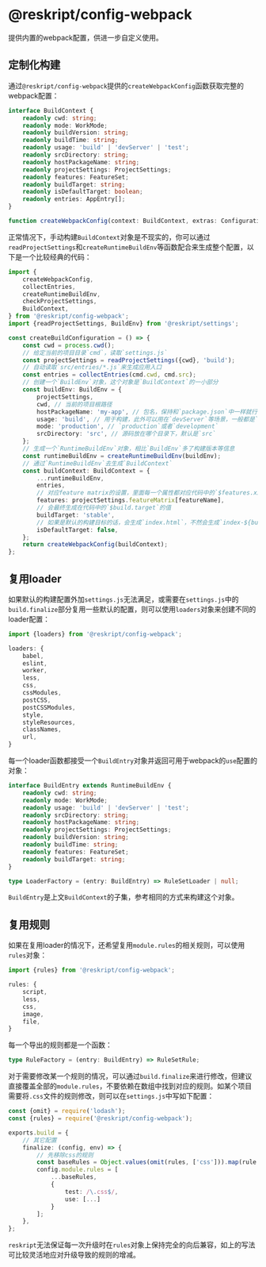 # @reskript/config-webpack

提供内置的webpack配置，供进一步自定义使用。

## 定制化构建

通过`@reskript/config-webpack`提供的`createWebpackConfig`函数获取完整的webpack配置：

```typescript
interface BuildContext {
    readonly cwd: string;
    readonly mode: WorkMode;
    readonly buildVersion: string;
    readonly buildTime: string;
    readonly usage: 'build' | 'devServer' | 'test';
    readonly srcDirectory: string;
    readonly hostPackageName: string;
    readonly projectSettings: ProjectSettings;
    readonly features: FeatureSet;
    readonly buildTarget: string;
    readonly isDefaultTarget: boolean;
    readonly entries: AppEntry[];
}

function createWebpackConfig(context: BuildContext, extras: Configuration[] = []): Configuration;
```

正常情况下，手动构建`BuildContext`对象是不现实的，你可以通过`readProjectSettings`和`createRuntimeBuildEnv`等函数配合来生成整个配置，以下是一个比较经典的代码：

```ts
import {
    createWebpackConfig,
    collectEntries,
    createRuntimeBuildEnv,
    checkProjectSettings,
    BuildContext,
} from '@reskript/config-webpack';
import {readProjectSettings, BuildEnv} from '@reskript/settings';

const createBuildConfiguration = () => {
    const cwd = process.cwd();
    // 给定当前的项目目录`cmd`，读取`settings.js`
    const projectSettings = readProjectSettings({cwd}, 'build');
    // 自动读取`src/entries/*.js`来生成应用入口
    const entries = collectEntries(cmd.cwd, cmd.src);
    // 创建一个`BuildEnv`对象，这个对象是`BuildContext`的一小部分
    const buildEnv: BuildEnv = {
        projectSettings,
        cwd, // 当前的项目根路径
        hostPackageName: 'my-app', // 包名，保持和`package.json`中一样就行
        usage: 'build', // 用于构建，此外可以用在`devServer`等场景，一般都是`build`
        mode: 'production', // `production`或者`development`
        srcDirectory: 'src', // 源码放在哪个目录下，默认是`src`
    };
    // 生成一个`RuntimeBuildEnv`对象，相比`BuildEnv`多了构建版本等信息
    const runtimeBuildEnv = createRuntimeBuildEnv(buildEnv);
    // 通过`RuntimeBuildEnv`去生成`BuildContext`
    const buildContext: BuildContext = {
        ...runtimeBuildEnv,
        entries,
        // 对应feature matrix的设置，里面每一个属性都对应代码中的`$features.xxx`
        features: projectSettings.featureMatrix[featureName],
        // 会最终生成在代码中的`$build.target`的值
        buildTarget: 'stable',
        // 如果是默认的构建目标的话，会生成`index.html`，不然会生成`index-${buildTarget}.html`
        isDefaultTarget: false,
    };
    return createWebpackConfig(buildContext);
};
```

## 复用loader

如果默认的构建配置外加`settings.js`无法满足，或需要在`settings.js`中的`build.finalize`部分复用一些默认的配置，则可以使用`loaders`对象来创建不同的loader配置：

```typescript
import {loaders} from '@reskript/config-webpack';

loaders: {
    babel,
    eslint,
    worker,
    less,
    css,
    cssModules,
    postCSS,
    postCSSModules,
    style,
    styleResources,
    classNames,
    url,
}
```

每一个loader函数都接受一个`BuildEntry`对象并返回可用于webpack的`use`配置的对象：

```typescript
interface BuildEntry extends RuntimeBuildEnv {
    readonly cwd: string;
    readonly mode: WorkMode;
    readonly usage: 'build' | 'devServer' | 'test';
    readonly srcDirectory: string;
    readonly hostPackageName: string;
    readonly projectSettings: ProjectSettings;
    readonly buildVersion: string;
    readonly buildTime: string;
    readonly features: FeatureSet;
    readonly buildTarget: string;
}

type LoaderFactory = (entry: BuildEntry) => RuleSetLoader | null;
```

`BuildEntry`是上文`BuildContext`的子集，参考相同的方式来构建这个对象。

## 复用规则

如果在复用loader的情况下，还希望复用`module.rules`的相关规则，可以使用`rules`对象：

```typescript
import {rules} from '@reskript/config-webpack';

rules: {
    script,
    less,
    css,
    image,
    file,
}
```

每一个导出的规则都是一个函数：

```typescript
type RuleFactory = (entry: BuildEntry) => RuleSetRule;
```

对于需要修改某一个规则的情况，可以通过`build.finalize`来进行修改，但建议直接覆盖全部的`module.rules`，不要依赖在数组中找到对应的规则。如某个项目需要将`.css`文件的规则修改，则可以在`settings.js`中写如下配置：

```typescript
const {omit} = require('lodash');
const {rules} = require('@reskript/config-webpack');

exports.build = {
    // 其它配置
    finalize: (config, env) => {
        // 先移除css的规则
        const baseRules = Object.values(omit(rules, ['css'])).map(rule => rule(env));
        config.module.rules = [
            ...baseRules,
            {
                test: /\.css$/,
                use: [...]
            }
        ];
    },
};
```

`reskript`无法保证每一次升级时在`rules`对象上保持完全的向后兼容，如上的写法可比较灵活地应对升级导致的规则的增减。
